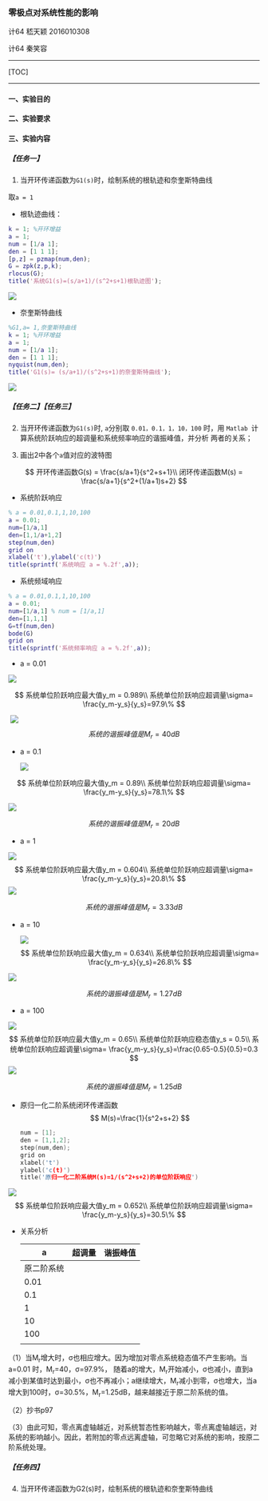 ### 零极点对系统性能的影响

计64	嵇天颖	2016010308

计64    秦笑容

---

[TOC]



---

#### 一、实验目的

#### 二、实验要求

#### 三、实验内容

##### 【任务一】

1. 当开环传递函数为`G1(s)`时，绘制系统的根轨迹和奈奎斯特曲线

取`a = 1`

* 根轨迹曲线：

~~~matlab
k = 1; %开环增益
a = 1; 
num = [1/a 1];
den = [1 1 1];
[p,z] = pzmap(num,den);
G = zpk(z,p,k);
rlocus(G); 
title('系统G1(s)=(s/a+1)/(s^2+s+1)根轨迹图');
~~~



![](../figs/G1gen.png)



* 奈奎斯特曲线

~~~matlab
%G1,a= 1,奈奎斯特曲线
k = 1; %开环增益
a = 1; 
num = [1/a 1];
den = [1 1 1];
nyquist(num,den);
title('G1(s)= (s/a+1)/(s^2+s+1)的奈奎斯特曲线');
~~~

![](../figs/g1nei.png)



##### 【任务二】【任务三】

2. 当开环传递函数为`G1(s)`时, `a`分别取 `0.01，0.1，1，10，100` 时，用 `Matlab `计算系统阶跃响应的超调量和系统频率响应的谐振峰值，并分析 两者的关系；

3. 画出2中各个`a`值对应的波特图

$$
开环传递函数G(s) = \frac{s/a+1}{s^2+s+1}\\
闭环传递函数M(s) = \frac{s/a+1}{s^2+(1/a+1)s+2}
$$



* 系统阶跃响应

~~~matlab
% a = 0.01,0.1,1,10,100
a = 0.01;
num=[1/a,1]
den=[1,1/a+1,2]
step(num,den)
grid on
xlabel('t'),ylabel('c(t)')
title(sprintf('系统响应 a = %.2f',a));
~~~

* 系统频域响应

~~~matlab
% a = 0.01,0.1,1,10,100
a = 0.01;
num=[1/a,1] % num = [1/a,1]
den=[1,1,1] 
G=tf(num,den)                       
bode(G) 
grid on
title(sprintf('系统频率响应 a = %.2f',a));
~~~



* a = 0.01

![](../figs/g1_0.01_response.png)


$$
系统单位阶跃响应最大值y_m = 0.989\\
系统单位阶跃响应超调量\sigma= \frac{y_m-y_s}{y_s}=97.9\%
$$


​		![](../figs/g1_0.01_bode.png)
$$
系统的谐振峰值是M_r = 40dB
$$


* a = 0.1

  ![](../figs/g1_0.1_response.png)

$$
系统单位阶跃响应最大值y_m = 0.89\\
系统单位阶跃响应超调量\sigma= \frac{y_m-y_s}{y_s}=78.1\%
$$

![](../figs/g1_0.1_bode.png)


$$
系统的谐振峰值是M_r = 20dB
$$




* a = 1

![](../figs/g1_1.00_response.png)
$$
系统单位阶跃响应最大值y_m = 0.604\\
系统单位阶跃响应超调量\sigma= \frac{y_m-y_s}{y_s}=20.8\%
$$
![](../figs/g1_1.00_bode.png)


$$
系统的谐振峰值是M_r = 3.33dB
$$




* a = 10

  ![](../figs/g1_10.00_response.png)
  $$
  系统单位阶跃响应最大值y_m = 0.634\\
  系统单位阶跃响应超调量\sigma= \frac{y_m-y_s}{y_s}=26.8\%
  $$

![](../figs/g1_10.00_bode.png)


$$
系统的谐振峰值是M_r = 1.27dB
$$






* a = 100

![](../figs/g1_100.00_response.png)
$$
系统单位阶跃响应最大值y_m = 0.65\\
系统单位阶跃响应稳态值y_s = 0.5\\
系统单位阶跃响应超调量\sigma= \frac{y_m-y_s}{y_s}=\frac{0.65-0.5}{0.5}=0.3
$$
![](../figs/g1_100_bode.png)


$$
系统的谐振峰值是M_r = 1.25dB
$$


* 原归一化二阶系统闭环传递函数
  $$
  M(s)=\frac{1}{s^2+s+2}
  $$

  ~~~c++
  num = [1];
  den = [1,1,2];
  step(num,den);
  grid on
  xlabel('t')
  ylabel('c(t)') 
  title('原归一化二阶系统M(s)=1/(s^2+s+2)的单位阶跃响应')
  ~~~

  

![](../figs/g1_origin_step.png)
$$
系统单位阶跃响应最大值y_m = 0.652\\
系统单位阶跃响应超调量\sigma= \frac{y_m-y_s}{y_s}=30.5\%
$$

* 关系分析

  | a          | 超调量 | 谐振峰值 |
  | ---------- | ------ | -------- |
  | 原二阶系统 |        |          |
  | 0.01       |        |          |
  | 0.1        |        |          |
  | 1          |        |          |
  | 10         |        |          |
  | 100        |        |          |
  |            |        |          |

（1）当M<sub>r</sub>增大时，&sigma;也相应增大。因为增加对零点系统稳态值不产生影响。当a=0.01  时，M<sub>r</sub>=40，&sigma;=97.9%， 随着a的增大，M<sub>r</sub>开始减小，&sigma;也减小，直到a减小到某值时达到最小，&sigma;也不再减小；a继续增大，M<sub>r</sub>减小到零，&sigma;也增大，当a增大到100时，&sigma;=30.5%，M<sub>r</sub>=1.25dB，越来越接近于原二阶系统的值。

（2）抄书p97

（3）由此可知，零点离虚轴越近，对系统暂态性影响越大，零点离虚轴越远，对系统的影响越小。因此，若附加的零点远离虚轴，可忽略它对系统的影响，按原二阶系统处理。



##### 【任务四】

4. 当开环传递函数为G2(s)时，绘制系统的根轨迹和奈奎斯特曲线



